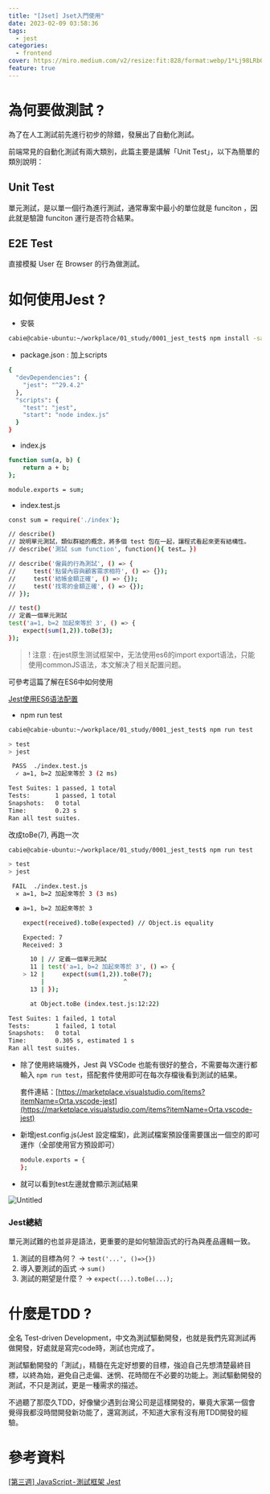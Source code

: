 ```yaml
---
title: "[Jset] Jset入門使用"
date: 2023-02-09 03:58:36
tags:
  - jest
categories:
  - frontend
cover: https://miro.medium.com/v2/resize:fit:828/format:webp/1*Lj98LRbO4tDyE9UCxPV58A.jpeg
feature: true
---
```


# 為何要做測試 ?

為了在人工測試前先進行初步的除錯，發展出了自動化測試。

前端常見的自動化測試有兩大類別，此篇主要是講解「Unit Test」，以下為簡單的類別說明：

## **Unit Test**

單元測試，是以單一個行為進行測試，通常專案中最小的單位就是 funciton ，因此就是驗證 funciton 運行是否符合結果。

## **E2E Test**

直接模擬 User 在 Browser 的行為做測試。

# 如何使用Jest ?

- 安裝

```bash
cabie@cabie-ubuntu:~/workplace/01_study/0001_jest_test$ npm install -save-dev jest
```

- package.json : 加上scripts

```bash
{
  "devDependencies": {
    "jest": "^29.4.2"
  },
  "scripts": {
    "test": "jest",
    "start": "node index.js"
  }
}
```

- index.js

```bash
function sum(a, b) {
    return a + b;
};

module.exports = sum;
```

- index.test.js

```bash
const sum = require('./index');

// describe()
// 說明單元測試，類似群組的概念，將多個 test 包在一起，讓程式看起來更有結構性。
// describe('測試 sum function', function(){ test… })

// describe('僱員的行為測試', () => {
//     test('點餐內容與顧客需求相符', () => {});
//     test('結帳金額正確', () => {});
//     test('找零的金額正確', () => {});
// });

// test()
// 定義一個單元測試
test('a=1, b=2 加起來等於 3', () => {
    expect(sum(1,2)).toBe(3);
});
```

> ! 注意  :  在jest原生测试框架中，无法使用es6的import export语法，只能使用commonJS语法，本文解决了相关配置问题。
> 

可參考這篇了解在ES6中如何使用

[Jest使用ES6语法配置](https://juejin.cn/post/6990172738853797902)

- npm run test

```bash
cabie@cabie-ubuntu:~/workplace/01_study/0001_jest_test$ npm run test

> test
> jest

 PASS  ./index.test.js
  ✓ a=1, b=2 加起來等於 3 (2 ms)

Test Suites: 1 passed, 1 total
Tests:       1 passed, 1 total
Snapshots:   0 total
Time:        0.23 s
Ran all test suites.
```

改成toBe(7), 再跑一次

```bash
cabie@cabie-ubuntu:~/workplace/01_study/0001_jest_test$ npm run test

> test
> jest

 FAIL  ./index.test.js
  ✕ a=1, b=2 加起來等於 3 (3 ms)

  ● a=1, b=2 加起來等於 3

    expect(received).toBe(expected) // Object.is equality

    Expected: 7
    Received: 3

      10 | // 定義一個單元測試
      11 | test('a=1, b=2 加起來等於 3', () => {
    > 12 |     expect(sum(1,2)).toBe(7);
         |                      ^
      13 | });

      at Object.toBe (index.test.js:12:22)

Test Suites: 1 failed, 1 total
Tests:       1 failed, 1 total
Snapshots:   0 total
Time:        0.305 s, estimated 1 s
Ran all test suites.
```

- 除了使用終端機外，Jest 與 VSCode 也能有很好的整合，不需要每次運行都輸入 `npm run test`，搭配套件使用即可在每次存檔後看到測試的結果。
    
    套件連結：[https://marketplace.visualstudio.com/items?itemName=Orta.vscode-jest](https://marketplace.visualstudio.com/items?itemName=Orta.vscode-jest)
    
- 新增jest.config.js(Jest 設定檔案)，此測試檔案預設僅需要匯出一個空的即可運作（全部使用官方預設即可）
    
    ```bash
    module.exports = {
    };
    ```
    

- 就可以看到test左邊就會顯示測試結果

![Untitled](https://i.imgur.com/CGxdp69.png)

### Jest總結

單元測試難的也並非是語法，更重要的是如何驗證函式的行為與產品邏輯一致。

1. 測試的目標為何？ -> `test('...', ()=>{})`
2. 導入要測試的函式 -> `sum()`
3. 測試的期望是什麼？ -> `expect(...).toBe(...);`

# 什麼是TDD ?

全名 Test-driven Development，中文為測試驅動開發，也就是我們先寫測試再做開發，好處就是寫完code時，測試也完成了。

測試驅動開發的「測試」，精髓在先定好想要的目標，強迫自己先想清楚最終目標，以終為始，避免自己走偏、迷惘、花時間在不必要的功能上。測試驅動開發的測試，不只是測試，更是一種需求的描述。

不過聽了那麼久TDD，好像蠻少遇到台灣公司是這樣開發的，畢竟大家第一個會覺得我都沒時間開發新功能了，還寫測試，不知道大家有沒有用TDD開發的經驗。

# 參考資料

[[第三週] JavaScript - 測試框架 Jest](https://miahsuwork.medium.com/%E7%AC%AC%E4%B8%89%E9%80%B1-javascript-%E6%B8%AC%E8%A9%A6%E6%A1%86%E6%9E%B6-jest-eccf0ff2cea2)